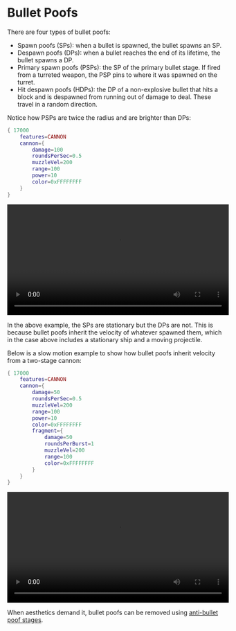 # Bullet Poofs
There are four types of bullet poofs:
 - Spawn poofs (SPs): when a bullet is spawned, the bullet spawns an SP.
 - Despawn poofs (DPs): when a bullet reaches the end of its lifetime, the bullet spawns a DP.
 - Primary spawn poofs (PSPs): the SP of the primary bullet stage. If fired from a turreted weapon, the PSP pins to where it was spawned on the turret.
 - Hit despawn poofs (HDPs): the DP of a non-explosive bullet that hits a block and is despawned from running out of damage to deal. These travel in a random direction.

Notice how PSPs are twice the radius and are brighter than DPs:
```lua
{ 17000 
    features=CANNON
    cannon={
        damage=100
        roundsPerSec=0.5
        muzzleVel=200
        range=100
        power=10
        color=0xFFFFFFFF
    }
}
```
<video height=256 controls>
  <source src="diagrams/frag_flashes.mp4" type="video/mp4">
  Your browser does not support the video tag.
</video>

In the above example, the SPs are stationary but the DPs are not. This is because bullet poofs inherit the velocity of whatever spawned them, which in the case above includes a stationary ship and a moving projectile.

Below is a slow motion example to show how bullet poofs inherit velocity from a two-stage cannon:
```lua
{ 17000
    features=CANNON
    cannon={
        damage=50
        roundsPerSec=0.5
        muzzleVel=200
        range=100
        power=10
		color=0xFFFFFFFF
		fragment={
			damage=50
			roundsPerBurst=1
			muzzleVel=200
			range=100
			color=0xFFFFFFFF
		}
    }
}
```
<video height=256 controls>
  <source src="diagrams/frag_flashes_2.mp4" type="video/mp4">
  Your browser does not support the video tag.
</video>

When aesthetics demand it, bullet poofs can be removed using [anti-bullet poof stages](./anti-bullet_poof_stages.md).